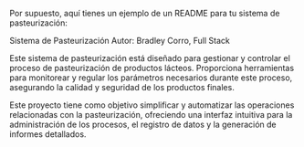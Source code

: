
Por supuesto, aquí tienes un ejemplo de un README para tu sistema de pasteurización:

Sistema de Pasteurización
Autor: Bradley Corro, Full Stack

Este sistema de pasteurización está diseñado para gestionar y controlar el proceso de pasteurización de productos lácteos. Proporciona herramientas para monitorear y regular los parámetros necesarios durante este proceso, asegurando la calidad y seguridad de los productos finales.

Este proyecto tiene como objetivo simplificar y automatizar las operaciones relacionadas con la pasteurización, ofreciendo una interfaz intuitiva para la administración de los procesos, el registro de datos y la generación de informes detallados.
